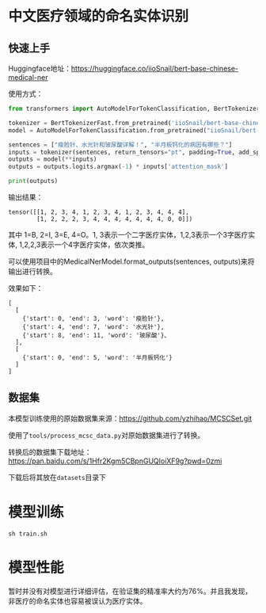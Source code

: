 # 中文医疗领域的命名实体识别

## 快速上手

Huggingface地址：https://huggingface.co/iioSnail/bert-base-chinese-medical-ner

使用方式：

```python
from transformers import AutoModelForTokenClassification, BertTokenizerFast

tokenizer = BertTokenizerFast.from_pretrained('iioSnail/bert-base-chinese-medical-ner')
model = AutoModelForTokenClassification.from_pretrained("iioSnail/bert-base-chinese-medical-ner")

sentences = ["瘦脸针、水光针和玻尿酸详解！", "半月板钙化的病因有哪些？"]
inputs = tokenizer(sentences, return_tensors="pt", padding=True, add_special_tokens=False)
outputs = model(**inputs)
outputs = outputs.logits.argmax(-1) * inputs['attention_mask']

print(outputs)
```

输出结果：

```
tensor([[1, 2, 3, 4, 1, 2, 3, 4, 1, 2, 3, 4, 4, 4],
        [1, 2, 2, 2, 3, 4, 4, 4, 4, 4, 4, 4, 0, 0]])
```

其中 1=B, 2=I, 3=E, 4=O。1, 3表示一个二字医疗实体，1,2,3表示一个3字医疗实体, 1,2,2,3表示一个4字医疗实体，依次类推。

可以使用项目中的MedicalNerModel.format_outputs(sentences, outputs)来将输出进行转换。

效果如下：

```
[
  [
    {'start': 0, 'end': 3, 'word': '瘦脸针'},
    {'start': 4, 'end': 7, 'word': '水光针'},
    {'start': 8, 'end': 11, 'word': '玻尿酸'}、
  ],
  [
    {'start': 0, 'end': 5, 'word': '半月板钙化'}
  ]
]
```

## 数据集

本模型训练使用的原始数据集来源：https://github.com/yzhihao/MCSCSet.git

使用了`tools/process_mcsc_data.py`对原始数据集进行了转换。

转换后的数据集下载地址：https://pan.baidu.com/s/1Hfr2Kgm5CBpnGUQIoiXF9g?pwd=0zmi

下载后将其放在`datasets`目录下

# 模型训练

```shell
sh train.sh
```

# 模型性能

暂时并没有对模型进行详细评估，在验证集的精准率大约为76%。并且我发现，非医疗的命名实体也容易被误认为医疗实体。